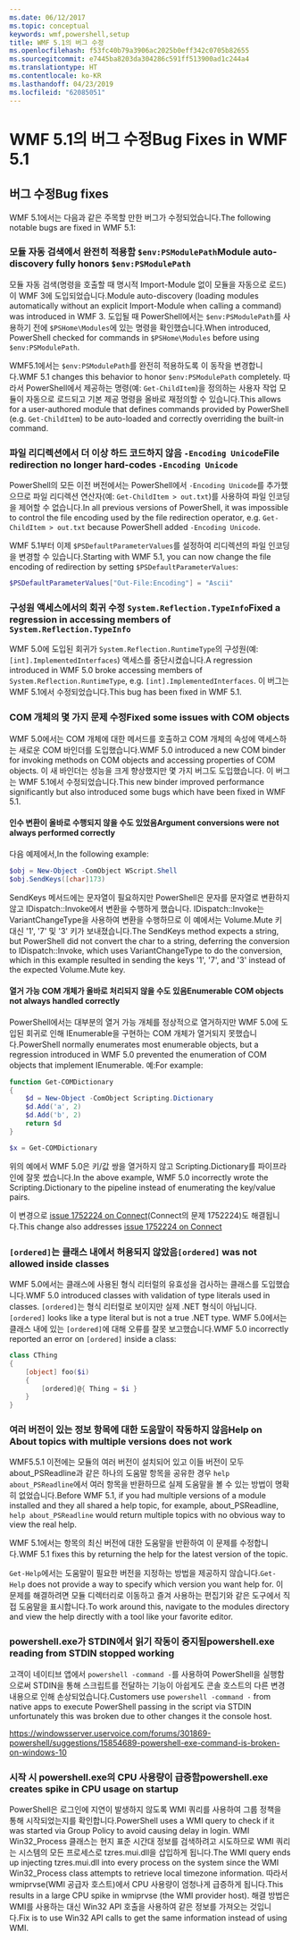 ```yaml
---
ms.date: 06/12/2017
ms.topic: conceptual
keywords: wmf,powershell,setup
title: WMF 5.1의 버그 수정
ms.openlocfilehash: f53fc40b79a3906ac2025b0eff342c0705b82655
ms.sourcegitcommit: e7445ba8203da304286c591ff513900ad1c244a4
ms.translationtype: HT
ms.contentlocale: ko-KR
ms.lasthandoff: 04/23/2019
ms.locfileid: "62085051"
---
```

# <a name="bug-fixes-in-wmf-51"></a><span data-ttu-id="ae42b-103">WMF 5.1의 버그 수정</span><span class="sxs-lookup"><span data-stu-id="ae42b-103">Bug Fixes in WMF 5.1</span></span>

## <a name="bug-fixes"></a><span data-ttu-id="ae42b-104">버그 수정</span><span class="sxs-lookup"><span data-stu-id="ae42b-104">Bug fixes</span></span>

<span data-ttu-id="ae42b-105">WMF 5.1에서는 다음과 같은 주목할 만한 버그가 수정되었습니다.</span><span class="sxs-lookup"><span data-stu-id="ae42b-105">The following notable bugs are fixed in WMF 5.1:</span></span>

### <a name="module-auto-discovery-fully-honors-envpsmodulepath"></a><span data-ttu-id="ae42b-106">모듈 자동 검색에서 완전히 적용함 `$env:PSModulePath`</span><span class="sxs-lookup"><span data-stu-id="ae42b-106">Module auto-discovery fully honors `$env:PSModulePath`</span></span>

<span data-ttu-id="ae42b-107">모듈 자동 검색(명령을 호출할 때 명시적 Import-Module 없이 모듈을 자동으로 로드)이 WMF 3에 도입되었습니다.</span><span class="sxs-lookup"><span data-stu-id="ae42b-107">Module auto-discovery (loading modules automatically without an explicit Import-Module when calling a command) was introduced in WMF 3.</span></span>
<span data-ttu-id="ae42b-108">도입될 때 PowerShell에서는 `$env:PSModulePath`를 사용하기 전에 `$PSHome\Modules`에 있는 명령을 확인했습니다.</span><span class="sxs-lookup"><span data-stu-id="ae42b-108">When introduced, PowerShell checked for commands in `$PSHome\Modules` before using `$env:PSModulePath`.</span></span>

<span data-ttu-id="ae42b-109">WMF5.1에서는 `$env:PSModulePath`를 완전히 적용하도록 이 동작을 변경합니다.</span><span class="sxs-lookup"><span data-stu-id="ae42b-109">WMF 5.1 changes this behavior to honor `$env:PSModulePath` completely.</span></span>
<span data-ttu-id="ae42b-110">따라서 PowerShell에서 제공하는 명령(예: `Get-ChildItem`)을 정의하는 사용자 작업 모듈이 자동으로 로드되고 기본 제공 명령을 올바로 재정의할 수 있습니다.</span><span class="sxs-lookup"><span data-stu-id="ae42b-110">This allows for a user-authored module that defines commands provided by PowerShell (e.g. `Get-ChildItem`) to be auto-loaded and correctly overriding the built-in command.</span></span>

### <a name="file-redirection-no-longer-hard-codes--encoding-unicode"></a><span data-ttu-id="ae42b-111">파일 리디렉션에서 더 이상 하드 코드하지 않음 `-Encoding Unicode`</span><span class="sxs-lookup"><span data-stu-id="ae42b-111">File redirection no longer hard-codes `-Encoding Unicode`</span></span>

<span data-ttu-id="ae42b-112">PowerShell의 모든 이전 버전에서는 PowerShell에서 `-Encoding Unicode`를 추가했으므로 파일 리디렉션 연산자(예: `Get-ChildItem > out.txt`)를 사용하여 파일 인코딩을 제어할 수 없습니다.</span><span class="sxs-lookup"><span data-stu-id="ae42b-112">In all previous versions of PowerShell, it was impossible to control the file encoding used by the file redirection operator, e.g. `Get-ChildItem > out.txt` because PowerShell added `-Encoding Unicode`.</span></span>

<span data-ttu-id="ae42b-113">WMF 5.1부터 이제 `$PSDefaultParameterValues`를 설정하여 리디렉션의 파일 인코딩을 변경할 수 있습니다.</span><span class="sxs-lookup"><span data-stu-id="ae42b-113">Starting with WMF 5.1, you can now change the file encoding of redirection by setting `$PSDefaultParameterValues`:</span></span>

```powershell
$PSDefaultParameterValues["Out-File:Encoding"] = "Ascii"
```

### <a name="fixed-a-regression-in-accessing-members-of-systemreflectiontypeinfo"></a><span data-ttu-id="ae42b-114">구성원 액세스에서의 회귀 수정 `System.Reflection.TypeInfo`</span><span class="sxs-lookup"><span data-stu-id="ae42b-114">Fixed a regression in accessing members of `System.Reflection.TypeInfo`</span></span>

<span data-ttu-id="ae42b-115">WMF 5.0에 도입된 회귀가 `System.Reflection.RuntimeType`의 구성원(예: `[int].ImplementedInterfaces`) 액세스를 중단시켰습니다.</span><span class="sxs-lookup"><span data-stu-id="ae42b-115">A regression introduced in WMF 5.0 broke accessing members of `System.Reflection.RuntimeType`, e.g. `[int].ImplementedInterfaces`.</span></span>
<span data-ttu-id="ae42b-116">이 버그는 WMF 5.1에서 수정되었습니다.</span><span class="sxs-lookup"><span data-stu-id="ae42b-116">This bug has been fixed in WMF 5.1.</span></span>


### <a name="fixed-some-issues-with-com-objects"></a><span data-ttu-id="ae42b-117">COM 개체의 몇 가지 문제 수정</span><span class="sxs-lookup"><span data-stu-id="ae42b-117">Fixed some issues with COM objects</span></span>

<span data-ttu-id="ae42b-118">WMF 5.0에서는 COM 개체에 대한 메서드를 호출하고 COM 개체의 속성에 액세스하는 새로운 COM 바인더를 도입했습니다.</span><span class="sxs-lookup"><span data-stu-id="ae42b-118">WMF 5.0 introduced a new COM binder for invoking methods on COM objects and accessing properties of COM objects.</span></span>
<span data-ttu-id="ae42b-119">이 새 바인더는 성능을 크게 향상했지만 몇 가지 버그도 도입했습니다. 이 버그는 WMF 5.1에서 수정되었습니다.</span><span class="sxs-lookup"><span data-stu-id="ae42b-119">This new binder improved performance significantly but also introduced some bugs which have been fixed in WMF 5.1.</span></span>

#### <a name="argument-conversions-were-not-always-performed-correctly"></a><span data-ttu-id="ae42b-120">인수 변환이 올바로 수행되지 않을 수도 있었음</span><span class="sxs-lookup"><span data-stu-id="ae42b-120">Argument conversions were not always performed correctly</span></span>

<span data-ttu-id="ae42b-121">다음 예제에서,</span><span class="sxs-lookup"><span data-stu-id="ae42b-121">In the following example:</span></span>

```powershell
$obj = New-Object -ComObject WScript.Shell
$obj.SendKeys([char]173)
```

<span data-ttu-id="ae42b-122">SendKeys 메서드에는 문자열이 필요하지만 PowerShell은 문자를 문자열로 변환하지 않고 IDispatch::Invoke에서 변환을 수행하게 했습니다. IDispatch::Invoke는 VariantChangeType을 사용하여 변환을 수행하므로 이 예에서는 Volume.Mute 키 대신 '1', '7' 및 '3' 키가 보내졌습니다.</span><span class="sxs-lookup"><span data-stu-id="ae42b-122">The SendKeys method expects a string, but PowerShell did not convert the char to a string, deferring the conversion to IDispatch::Invoke, which uses VariantChangeType to do the conversion, which in this example resulted in sending the keys '1', '7', and '3' instead of the expected Volume.Mute key.</span></span>

#### <a name="enumerable-com-objects-not-always-handled-correctly"></a><span data-ttu-id="ae42b-123">열거 가능 COM 개체가 올바로 처리되지 않을 수도 있음</span><span class="sxs-lookup"><span data-stu-id="ae42b-123">Enumerable COM objects not always handled correctly</span></span>

<span data-ttu-id="ae42b-124">PowerShell에서는 대부분의 열거 가능 개체를 정상적으로 열거하지만 WMF 5.0에 도입된 회귀로 인해 IEnumerable을 구현하는 COM 개체가 열거되지 못했습니다.</span><span class="sxs-lookup"><span data-stu-id="ae42b-124">PowerShell normally enumerates most enumerable objects, but a regression introduced in WMF 5.0 prevented the enumeration of COM objects that implement IEnumerable.</span></span>  <span data-ttu-id="ae42b-125">예:</span><span class="sxs-lookup"><span data-stu-id="ae42b-125">For example:</span></span>

```powershell
function Get-COMDictionary
{
    $d = New-Object -ComObject Scripting.Dictionary
    $d.Add('a', 2)
    $d.Add('b', 2)
    return $d
}

$x = Get-COMDictionary
```

<span data-ttu-id="ae42b-126">위의 예에서 WMF 5.0은 키/값 쌍을 열거하지 않고 Scripting.Dictionary를 파이프라인에 잘못 썼습니다.</span><span class="sxs-lookup"><span data-stu-id="ae42b-126">In the above example, WMF 5.0 incorrectly wrote the Scripting.Dictionary to the pipeline instead of enumerating the key/value pairs.</span></span>

<span data-ttu-id="ae42b-127">이 변경으로 [issue 1752224 on Connect](https://connect.microsoft.com/PowerShell/feedback/details/1752224)(Connect의 문제 1752224)도 해결됩니다.</span><span class="sxs-lookup"><span data-stu-id="ae42b-127">This change also addresses [issue 1752224 on Connect](https://connect.microsoft.com/PowerShell/feedback/details/1752224)</span></span>

### <a name="ordered-was-not-allowed-inside-classes"></a><span data-ttu-id="ae42b-128">`[ordered]`는 클래스 내에서 허용되지 않았음</span><span class="sxs-lookup"><span data-stu-id="ae42b-128">`[ordered]` was not allowed inside classes</span></span>

<span data-ttu-id="ae42b-129">WMF 5.0에서는 클래스에 사용된 형식 리터럴의 유효성을 검사하는 클래스를 도입했습니다.</span><span class="sxs-lookup"><span data-stu-id="ae42b-129">WMF 5.0 introduced classes with validation of type literals used in classes.</span></span>
<span data-ttu-id="ae42b-130">`[ordered]`는 형식 리터럴로 보이지만 실제 .NET 형식이 아닙니다.</span><span class="sxs-lookup"><span data-stu-id="ae42b-130">`[ordered]` looks like a type literal but is not a true .NET type.</span></span>
<span data-ttu-id="ae42b-131">WMF 5.0에서는 클래스 내에 있는 `[ordered]`에 대해 오류를 잘못 보고했습니다.</span><span class="sxs-lookup"><span data-stu-id="ae42b-131">WMF 5.0 incorrectly reported an error on `[ordered]` inside a class:</span></span>

```powershell
class CThing
{
    [object] foo($i)
    {
        [ordered]@{ Thing = $i }
    }
}
```


### <a name="help-on-about-topics-with-multiple-versions-does-not-work"></a><span data-ttu-id="ae42b-132">여러 버전이 있는 정보 항목에 대한 도움말이 작동하지 않음</span><span class="sxs-lookup"><span data-stu-id="ae42b-132">Help on About topics with multiple versions does not work</span></span>

<span data-ttu-id="ae42b-133">WMF5.5.1 이전에는 모듈의 여러 버전이 설치되어 있고 이들 버전이 모두 about_PSReadline과 같은 하나의 도움말 항목을 공유한 경우 `help about_PSReadline`에서 여러 항목을 반환하므로 실제 도움말을 볼 수 있는 방법이 명확히 없었습니다.</span><span class="sxs-lookup"><span data-stu-id="ae42b-133">Before WMF 5.1, if you had multiple versions of a module installed and they all shared a help topic, for example, about_PSReadline, `help about_PSReadline` would return multiple topics with no obvious way to view the real help.</span></span>

<span data-ttu-id="ae42b-134">WMF 5.1에서는 항목의 최신 버전에 대한 도움말을 반환하여 이 문제를 수정합니다.</span><span class="sxs-lookup"><span data-stu-id="ae42b-134">WMF 5.1 fixes this by returning the help for the latest version of the topic.</span></span>

<span data-ttu-id="ae42b-135">`Get-Help`에서는 도움말이 필요한 버전을 지정하는 방법을 제공하지 않습니다.</span><span class="sxs-lookup"><span data-stu-id="ae42b-135">`Get-Help` does not provide a way to specify which version you want help for.</span></span>
<span data-ttu-id="ae42b-136">이 문제를 해결하려면 모듈 디렉터리로 이동하고 즐겨 사용하는 편집기와 같은 도구에서 직접 도움말을 표시합니다.</span><span class="sxs-lookup"><span data-stu-id="ae42b-136">To work around this, navigate to the modules directory and view the help directly with a tool like your favorite editor.</span></span>

### <a name="powershellexe-reading-from-stdin-stopped-working"></a><span data-ttu-id="ae42b-137">powershell.exe가 STDIN에서 읽기 작동이 중지됨</span><span class="sxs-lookup"><span data-stu-id="ae42b-137">powershell.exe reading from STDIN stopped working</span></span>

<span data-ttu-id="ae42b-138">고객이 네이티브 앱에서 `powershell -command -`를 사용하여 PowerShell을 실행함으로써 STDIN을 통해 스크립트를 전달하는 기능이 아쉽게도 콘솔 호스트의 다른 변경 내용으로 인해 손상되었습니다.</span><span class="sxs-lookup"><span data-stu-id="ae42b-138">Customers use `powershell -command -` from native apps to execute PowerShell passing in the script via STDIN unfortunately this was broken due to other changes it the console host.</span></span>

https://windowsserver.uservoice.com/forums/301869-powershell/suggestions/15854689-powershell-exe-command-is-broken-on-windows-10

### <a name="powershellexe-creates-spike-in-cpu-usage-on-startup"></a><span data-ttu-id="ae42b-139">시작 시 powershell.exe의 CPU 사용량이 급증함</span><span class="sxs-lookup"><span data-stu-id="ae42b-139">powershell.exe creates spike in CPU usage on startup</span></span>

<span data-ttu-id="ae42b-140">PowerShell은 로그인에 지연이 발생하지 않도록 WMI 쿼리를 사용하여 그룹 정책을 통해 시작되었는지를 확인합니다.</span><span class="sxs-lookup"><span data-stu-id="ae42b-140">PowerShell uses a WMI query to check if it was started via Group Policy to avoid causing delay in login.</span></span>
<span data-ttu-id="ae42b-141">WMI Win32_Process 클래스는 현지 표준 시간대 정보를 검색하려고 시도하므로 WMI 쿼리는 시스템의 모든 프로세스로 tzres.mui.dll을 삽입하게 됩니다.</span><span class="sxs-lookup"><span data-stu-id="ae42b-141">The WMI query ends up injecting tzres.mui.dll into every process on the system since the WMI Win32_Process class attempts to retrieve local timezone information.</span></span>
<span data-ttu-id="ae42b-142">따라서 wmiprvse(WMI 공급자 호스트)에서 CPU 사용량이 엄청나게 급증하게 됩니다.</span><span class="sxs-lookup"><span data-stu-id="ae42b-142">This results in a large CPU spike in wmiprvse (the WMI provider host).</span></span>
<span data-ttu-id="ae42b-143">해결 방법은 WMI를 사용하는 대신 Win32 API 호출을 사용하여 같은 정보를 가져오는 것입니다.</span><span class="sxs-lookup"><span data-stu-id="ae42b-143">Fix is to use Win32 API calls to get the same information instead of using WMI.</span></span>
